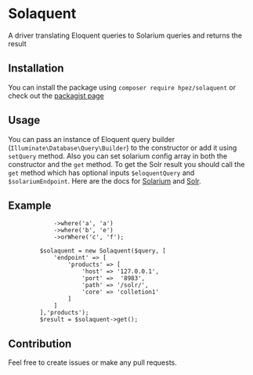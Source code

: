 # Solaquent
A driver translating Eloquent queries to Solarium queries and returns the result

## Installation
You can install the package using `composer require hpez/solaquent` or check out the [packagist page](https://packagist.org/packages/hpez/solaquent)

## Usage
You can pass an instance of Eloquent query builder (`Illuminate\Database\Query\Builder`) to the constructor or add it using `setQuery` method. Also you can set solarium config array in both the constructor and the `get` method.
To get the Solr result you should call the `get` method which has optional inputs `$eloquentQuery` and `$solariumEndpoint`.
Here are the docs for [Solarium](https://solarium.readthedocs.io) and [Solr](http://lucene.apache.org/solr/guide/).

## Example
```$query = DB::table('products')
             ->where('a', 'a')
             ->where('b', 'e')
             ->orWhere('c', 'f');
 
         $solaquent = new Solaquent($query, [
             'endpoint' => [
                 'products' => [
                     'host' => '127.0.0.1',
                     'port' =>  '8983',
                     'path' => '/solr/',
                     'core' => 'colletion1'
                 ]
             ]
         ],'products');
         $result = $solaquent->get();
 ```
 
 ## Contribution
 Feel free to create issues or make any pull requests.